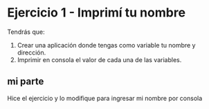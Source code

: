 # Ejercicio 1 - Imprimí tu nombre

Tendrás que:

1. Crear una aplicación donde tengas como variable tu nombre y dirección.
2. Imprimir en consola el valor de cada una de las variables.

## mi parte

Hice el ejercicio y lo modifique para ingresar mi nombre por consola